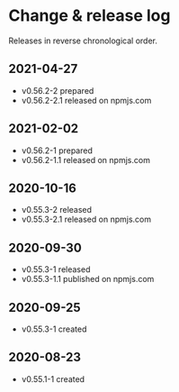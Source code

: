 # Change & release log

Releases in reverse chronological order.

## 2021-04-27

- v0.56.2-2 prepared
- v0.56.2-2.1 released on npmjs.com

## 2021-02-02

- v0.56.2-1 prepared
- v0.56.2-1.1 released on npmjs.com

## 2020-10-16

- v0.55.3-2 released
- v0.55.3-2.1 released on npmjs.com

## 2020-09-30

- v0.55.3-1 released
- v0.55.3-1.1 published on npmjs.com

## 2020-09-25

- v0.55.3-1 created

## 2020-08-23

- v0.55.1-1 created
